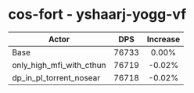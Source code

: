 # cos-fort - yshaarj-yogg-vf
| Actor | DPS | Increase |
|---|:---:|:---:|
|Base|76733|0.00%|
|only_high_mfi_with_cthun|76719|-0.02%|
|dp_in_pl_torrent_nosear|76718|-0.02%|
